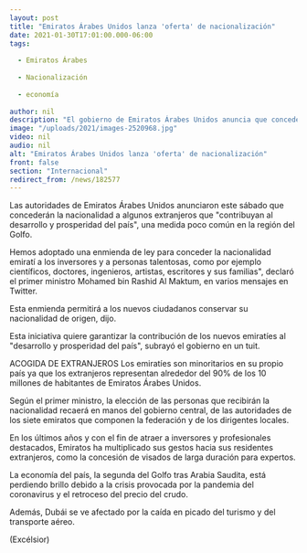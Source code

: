 ```yaml
---
layout: post
title: "Emiratos Árabes Unidos lanza 'oferta' de nacionalización"
date: 2021-01-30T17:01:00.000-06:00
tags:
  
  - Emiratos Árabes
  
  - Nacionalización
  
  - economía
  
author: nil
description: "El gobierno de Emiratos Árabes Unidos anuncia que concederá la nacionalidad a algunos extranjeros que 'contribuyan al desarrollo y prosperidad del país'"
image: "/uploads/2021/images-2520968.jpg"
video: nil
audio: nil
alt: "Emiratos Árabes Unidos lanza 'oferta' de nacionalización"
front: false
section: "Internacional"
redirect_from: /news/182577
---
```


Las autoridades de Emiratos Árabes Unidos anunciaron este sábado que concederán la nacionalidad a algunos extranjeros que "contribuyan al desarrollo y prosperidad del país", una medida poco común en la región del Golfo.

Hemos adoptado una enmienda de ley para conceder la nacionalidad emiratí a los inversores y a personas talentosas, como por ejemplo científicos, doctores, ingenieros, artistas, escritores y sus familias", declaró el primer ministro Mohamed bin Rashid Al Maktum, en varios mensajes en Twitter.

Esta enmienda permitirá a los nuevos ciudadanos conservar su nacionalidad de origen, dijo.

Esta iniciativa quiere garantizar la contribución de los nuevos emiratíes al "desarrollo y prosperidad del país", subrayó el gobierno en un tuit.

ACOGIDA DE EXTRANJEROS
Los emiratíes son minoritarios en su propio país ya que los extranjeros representan alrededor del 90% de los 10 millones de habitantes de Emiratos Árabes Unidos.

Según el primer ministro, la elección de las personas que recibirán la nacionalidad recaerá en manos del gobierno central, de las autoridades de los siete emiratos que componen la federación y de los dirigentes locales.

En los últimos años y con el fin de atraer a inversores y profesionales destacados, Emiratos ha multiplicado sus gestos hacia sus residentes extranjeros, como la concesión de visados de larga duración para expertos.

La economía del país, la segunda del Golfo tras Arabia Saudita, está perdiendo brillo debido a la crisis provocada por la pandemia del coronavirus y el retroceso del precio del crudo.

Además, Dubái se ve afectado por la caída en picado del turismo y del transporte aéreo.

(Excélsior)